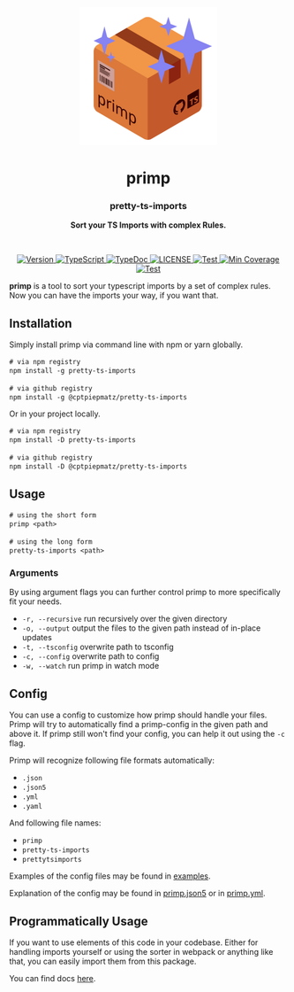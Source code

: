 <p align="center">
  <picture>
    <source srcset="media://primp.svg">
    <source srcset="./icon/primp.svg">
    <img width="250" src="https://raw.githubusercontent.com/cptpiepmatz/pretty-ts-imports/main/icon/primp.svg">
  </picture>
</p>
<h1 align="center">primp</h1>
<h3 align="center">pretty-ts-imports</h3>
<p align="center">
  <b>Sort your TS Imports with complex Rules.</b>
</p>

<br>

<p align="center">
  <a href="https://github.com/cptpiepmatz/pretty-ts-imports">
    <img alt="Version" src="https://img.shields.io/github/package-json/v/cptpiepmatz/pretty-ts-imports?style=for-the-badge&color=8683F2"/>
  </a>
  <a href="https://typescriptlang.org" target="_blank">
    <img alt="TypeScript" src="https://img.shields.io/github/package-json/dependency-version/cptpiepmatz/pretty-ts-imports/typescript?color=3178C6&style=for-the-badge"/>
  </a>
  <a href="https://cptpiepmatz.github.io/pretty-ts-imports/modules.html" target="_blank">
    <img alt="TypeDoc" src="https://img.shields.io/github/package-json/dependency-version/cptpiepmatz/pretty-ts-imports/dev/typedoc?color=9600ff&style=for-the-badge"/>
  </a>
  <a href="https://github.com/cptpiepmatz/pretty-ts-imports/blob/main/LICENSE">
    <img alt="LICENSE" src="https://img.shields.io/github/license/cptpiepmatz/pretty-ts-imports?style=for-the-badge">
  </a>
  <a href="https://github.com/cptpiepmatz/pretty-ts-imports/tree/main/spec">
    <img alt="Test" src="https://img.shields.io/github/workflow/status/cptpiepmatz/pretty-ts-imports/test?label=Test&style=for-the-badge">
  </a>
  <a href="https://github.com/cptpiepmatz/pretty-ts-imports/tree/main/spec">
    <img alt="Min Coverage" src="https://img.shields.io/nycrc/cptpiepmatz/pretty-ts-imports?style=for-the-badge">
  </a>
  <a href="https://github.com/cptpiepmatz/pretty-ts-imports/tree/main/spec">
    <img alt="Test" src="https://img.shields.io/github/workflow/status/cptpiepmatz/pretty-ts-imports/coverage?label=Coverage&style=for-the-badge">
  </a>
</p>

**primp** is a tool to sort your typescript imports by a set of complex rules.
Now you can have the imports your way, if you want that.

## Installation
Simply install primp via command line with npm or yarn globally.
```shell
# via npm registry
npm install -g pretty-ts-imports

# via github registry
npm install -g @cptpiepmatz/pretty-ts-imports
```

Or in your project locally.
```shell
# via npm registry
npm install -D pretty-ts-imports

# via github registry
npm install -D @cptpiepmatz/pretty-ts-imports
```

## Usage
```shell
# using the short form
primp <path>

# using the long form
pretty-ts-imports <path>
```

### Arguments
By using argument flags you can further control primp to more specifically fit
your needs.
- `-r, --recursive` run recursively over the given directory
- `-o, --output` output the files to the given path instead of in-place updates
- `-t, --tsconfig` overwrite path to tsconfig
- `-c, --config` overwrite path to config
- `-w, --watch` run primp in watch mode

## Config
You can use a config to customize how primp should handle your files.
Primp will try to automatically find a primp-config in the given path and above
it.
If primp still won't find your config, you can help it out using the `-c` flag.

Primp will recognize following file formats automatically:
- `.json`
- `.json5`
- `.yml`
- `.yaml`

And following file names:
- `primp`
- `pretty-ts-imports`
- `prettytsimports`

Examples of the config files may be found in
[examples](https://github.com/cptpiepmatz/pretty-ts-imports/tree/main/examples).

Explanation of the config may be found in
[primp.json5](https://github.com/cptpiepmatz/pretty-ts-imports/tree/main/examples/configs/primp.json5)
or in
[primp.yml](https://github.com/cptpiepmatz/pretty-ts-imports/tree/main/examples/configs/primp.yml).

## Programmatically Usage
If you want to use elements of this code in your codebase.
Either for handling imports yourself or using the sorter in webpack or anything
like that, you can easily import them from this package.

You can find docs
[here](https://cptpiepmatz.github.io/pretty-ts-imports/modules.html).
